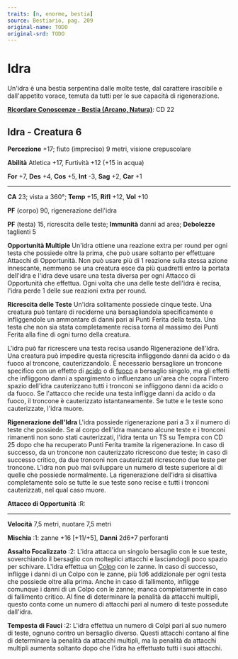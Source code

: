 ```yaml
---
traits: [n, enorme, bestia]
source: Bestiario, pag. 209
original-name: TODO
original-srd: TODO
---
```


# Idra

Un'idra è una bestia serpentina dalle molte teste, dal carattere irascibile e
dall'appetito vorace, temuta da tutti per le sue capacità di rigenerazione.

**[Ricordare Conoscenze - Bestia (Arcano, Natura)](/azioni/abilita/ricordare-conoscenze)**:
CD 22

## Idra - Creatura 6

**Percezione** +17; fiuto (impreciso) 9 metri, visione crepuscolare

**Abilità** Atletica +17, Furtività +12 (+15 in acqua)

**For** +7, **Des** +4, **Cos** +5, **Int** -3, **Sag** +2, **Car** +1

---

**CA** 23; vista a 360°; **Temp** +15, **Rifl** +12, **Vol** +10

**PF** (corpo) 90, rigenerazione dell'idra

**PF** (testa) 15, ricrescita delle teste; **Immunità** danni ad area;
**Debolezze** taglienti 5

**Opportunità Multiple** Un'idra ottiene una reazione extra per round per ogni
testa che possiede oltre la prima, che può usare soltanto per effettuare
Attacchi di Opportunità. Non può usare più di 1 reazione sulla stessa azione
innescante, nemmeno se una creatura esce da più quadretti entro la portata
dell'idra e l'idra deve usare una testa diversa per ogni Attacco di Opportunità
che effettua. Ogni volta che una delle teste dell'idra è recisa, l'idra perde 1
delle sue reazioni extra per round.

**Ricrescita delle Teste** Un'idra solitamente possiede cinque teste. Una
creatura può tentare di reciderne una bersagliandola specificamente e
infliggendole un ammontare di danni pari ai Punti Ferita della testa. Una testa
che non sia stata completamente recisa torna al massimo dei Punti Ferita alla
fine di ogni turno della creatura.

L'idra può far ricrescere una testa recisa usando Rigenerazione dell'Idra. Una
creatura può impedire questa ricrescita infliggendo danni da acido o da fuoco al
troncone, cauterizzandolo. È necessario bersagliare un troncone specifico con un
effetto di [acido](/tratti/acido) o di [fuoco](/tratti/fuoco) a bersaglio
singolo, ma gli effetti che infliggono danni a spargimento o influenzano un'area
che copra l'intero spazio dell'idra cauterizzano tutti i tronconi se infliggono
danni da acido o da fuoco. Se l'attacco che recide una testa infligge danni da
acido o da fuoco, il troncone è cauterizzato istantaneamente. Se tutte e le
teste sono cauterizzate, l'idra muore.

**Rigenerazione dell'Idra** L'idra possiede rigenerazione pari a 3 x il numero
di teste che possiede. Se al corpo dell'idra mancano alcune teste e i tronconi
rimanenti non sono stati cauterizzati, l'idra tenta un TS su Tempra con CD 25
dopo che ha recuperato Punti Ferita tramite la rigenerazione. ln caso di
successo, da un troncone non cauterizzato ricrescono due teste; in caso di
successo critico, da due tronconi non cauterizzati ricrescono due teste per
troncone. L'idra non può mai sviluppare un numero di teste superiore al di
quelle che possiede normalmente. La rigenerazione dell'idra si disattiva
completamente solo se tutte le sue teste sono recise e tutti i tronconi
cauterizzati, nel qual caso muore.

**Attacco di Opportunità** :R:

---

**Velocità** 7,5 metri, nuotare 7,5 metri

**Mischia** :1: zanne +16 \[+11/+5], **Danni** 2d6+7 perforanti

**Assalto Focalizzato** :2: L'idra attacca un singolo bersaglio con le sue
teste, soverchiando il bersaglio con molteplici attacchi e lasciandogli poco
spazio per schivare. L'idra effettua un [Colpo](/azioni/colpire) con le zanne.
ln caso di successo, infligge i danni di un Colpo con le zanne, più 1d6
addizionale per ogni testa che possiede oltre alla prima. Anche in caso di
fallimento, infligge comunque i danni di un Colpo con le zanne; manca
completamente in caso di fallimento critico. Al fine di determinare la penalità
da attacchi multipli, questo conta come un numero di attacchi pari al numero di
teste possedute dall'idra.

**Tempesta di Fauci** :2: L'idra effettua un numero di Colpi pari al suo numero
di teste, ognuno contro un bersaglio diverso. Questi attacchi contano al fine di
determinare la penalità da attacchi multipli, ma la penalità da attacchi
multipli aumenta soltanto dopo che l'idra ha effettuato tutti i suoi attacchi.
